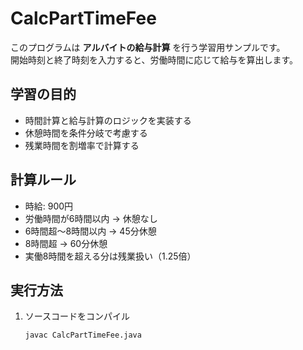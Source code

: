# CalcPartTimeFee

このプログラムは **アルバイトの給与計算** を行う学習用サンプルです。  
開始時刻と終了時刻を入力すると、労働時間に応じて給与を算出します。  

## 学習の目的
- 時間計算と給与計算のロジックを実装する
- 休憩時間を条件分岐で考慮する
- 残業時間を割増率で計算する

## 計算ルール
- 時給: 900円
- 労働時間が6時間以内 → 休憩なし
- 6時間超〜8時間以内 → 45分休憩
- 8時間超 → 60分休憩
- 実働8時間を超える分は残業扱い（1.25倍）

## 実行方法
1. ソースコードをコンパイル
   ```bash
   javac CalcPartTimeFee.java
